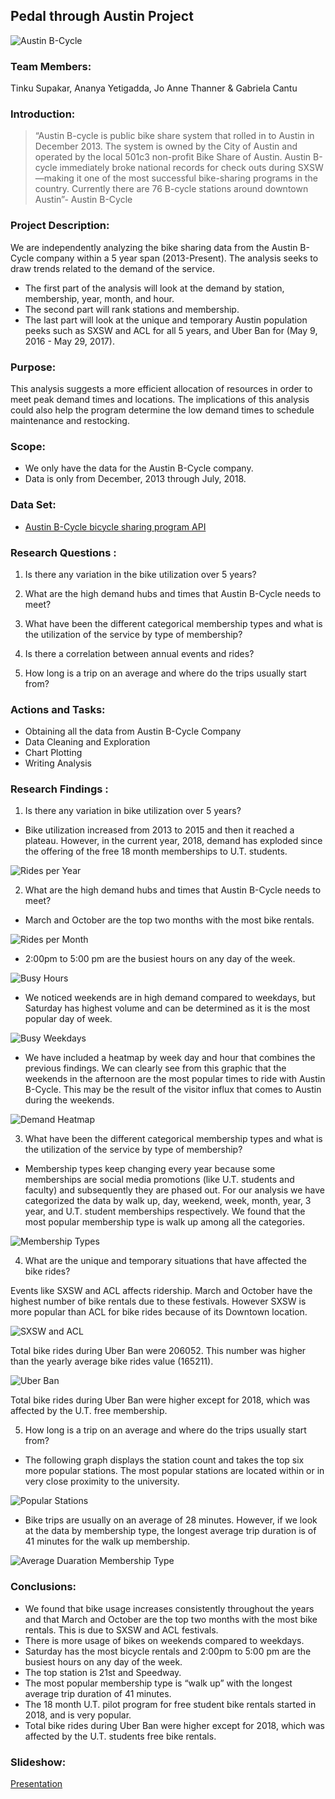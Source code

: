 ## Pedal through Austin Project

![Austin B-Cycle](README_IMAGES/bikeshare.jpg)

### Team Members:

Tinku Supakar, Ananya Yetigadda, Jo Anne Thanner & Gabriela Cantu 

### Introduction: 

>“Austin B-cycle is public bike share system that rolled in to Austin in December 2013. The system is owned by the City of Austin and operated by the local 501c3 non-profit Bike Share of Austin. Austin B-cycle immediately broke national records for check outs during SXSW—making it one of the most successful bike-sharing programs in the country. Currently there are 76 B-cycle stations around downtown Austin”- Austin B-Cycle 

### Project Description:

We are independently analyzing the bike sharing data from the Austin B-Cycle company within a 5 year span (2013-Present). The analysis seeks to draw trends related to the demand of the service.
 
* The first part of the analysis will look at the demand by station, membership, year, month, and hour.
* The second part will rank stations and membership.
* The last part will look at the unique and temporary Austin population peeks such as SXSW and ACL for all 5 years, and Uber Ban for (May 9, 2016 - May 29, 2017).
 
### Purpose: 

This analysis suggests a more efficient allocation of resources in order to meet peak demand times and locations. The implications of this analysis could also help the program determine the low demand times to schedule maintenance and restocking.

### Scope: 

* We only have the data for the Austin B-Cycle company.
* Data is only from December, 2013 through July, 2018.

### Data Set: 

* [Austin B-Cycle bicycle sharing program API](https://data.austintexas.gov/resource/cwi3-ckqi.json)

### Research Questions : 

1. Is there any variation in the bike utilization over 5 years?

2. What are the high demand hubs and times that Austin B-Cycle needs to meet?

3. What have been the different categorical membership types  and what is the utilization of the service by type of membership?

4. Is there a correlation between annual events and rides?

5. How long is a trip on an average and where do the trips usually start from? 

### Actions and Tasks: 

* Obtaining all the data from Austin B-Cycle Company
* Data Cleaning and Exploration
* Chart Plotting
* Writing Analysis

### Research Findings :
1. Is there any variation in bike utilization over 5 years?

* Bike utilization increased from 2013 to 2015 and then it reached a plateau. However, in the current year, 2018, demand has exploded since the offering of the free 18 month memberships to U.T. students. 

![Rides per Year](Images/Rides_per_Year.png)

2. What are the high demand hubs and times that Austin B-Cycle needs to meet?

* March and October are the top two months with the most bike rentals. 

![Rides per Month](Images/Rides_per_Month.png)

* 2:00pm to 5:00 pm are the busiest hours on any day of the week. 

![Busy Hours](Images/Busy_Hour.png)

* We noticed weekends are in high demand compared to weekdays, but Saturday has highest volume and can be determined as it is the most popular day of week.

![Busy Weekdays](Images/Busy_Week.png)

* We have included a heatmap by week day and hour that combines the previous findings. We can clearly see from this graphic that the weekends in the afternoon are the most popular times to ride with Austin B-Cycle. This may be the result of the visitor influx that comes to Austin during the weekends.

![Demand Heatmap](Images/Hours-day.png)

3. What have been the different categorical membership types and what is the utilization of the service by type of membership?

* Membership types keep changing every year because some memberships are social media promotions (like U.T. students and faculty) and subsequently they are phased out. For our analysis we have categorized the data by walk up, day, weekend, week, month, year, 3 year, and U.T. student memberships respectively. We found that the most popular membership type is walk up among all the categories. 

![Membership Types](Images/mem_type.png)

4. What are the unique and temporary situations that have affected the bike rides?

Events like SXSW and ACL affects ridership. March and October have the highest number of bike rentals due to these festivals. However SXSW is more popular than ACL for bike rides because of its Downtown location. 

![SXSW and ACL](Images/SXSW-ACL.png)

Total bike rides during Uber Ban were 206052. This number was higher than the yearly average bike rides value (165211). 

![Uber Ban](Images/Uberban.png)

Total bike rides during Uber Ban were higher except for 2018, which was affected by the U.T. free membership.

5. How long is a trip on an average and where do the trips usually start from? 

* The following graph displays the station count and takes the top six more popular stations. The most popular stations are located within or in very close proximity to the university.

![Popular Stations](Images/Pop_Station.png)

* Bike trips are usually on an average of 28 minutes. However, if we look at the data by membership type, the longest average trip duration is of 41 minutes for the walk up membership.

![Average Duaration Membership Type](Images/avg_duration_mem_type.png)


### Conclusions: 

* We found that bike usage increases consistently throughout the years and that March and October are the top two months with the most bike rentals. This is due to SXSW and ACL festivals.
* There is more usage of bikes on weekends compared to weekdays.
* Saturday has the most bicycle rentals and 2:00pm to 5:00 pm are the busiest hours on any day of the week. 
* The top station is 21st and Speedway.
* The most popular membership type is “walk up” with the longest average trip duration of 41 minutes.
* The 18 month U.T. pilot program for free student bike rentals started in 2018, and is very popular.
* Total bike rides during Uber Ban were higher except for 2018, which was affected by the U.T. students free bike rentals.

### Slideshow: 

[Presentation](https://docs.google.com/presentation/d/1fIk0yN7bH_pLIRUxPTkyxm9zOThLRluyKVivEPbjPdc/edit?usp=sharing)
